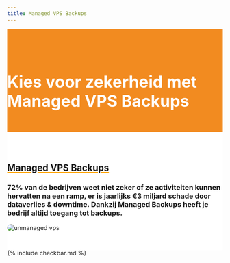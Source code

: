 ```yaml
---
title: Managed VPS Backups
---
```


<div class="jumbotron text-center" style="/* background-color: white !important; */padding: 1.5rem 0rem;margin-bottom: -1.5rem;background-color: #f28b20;border-radius: 0rem;">
<div class="container"> 
    <div class="container-fluid text-center" style="padding: 1.2rem 0rem;color: white;">

<h1 style="display: inline-block;padding-top: .3125rem;padding-bottom: .3125rem;margin-right: 1rem;font-size: 2.35rem;">
<i class="fal fa-cloud" style="color: white;/* font-size: 20px; */"></i> Kies voor zekerheid met Managed VPS Backups
</h1>
</div>
</div>
</div>



<div class="jumbotron text-center" style="background-color: white !important;padding: 1.5rem 0rem;margin-bottom: -1rem;">
<div class="container">
<br>
<div style="margin-bottom: 20px;" class="row">
  <div> </div>
    <div style="margin-top: 30px;" class="col-sm-7">
      <h2 style="text-decoration: underline orange;">Managed VPS Backups</h2>
<h3>
72% van de bedrijven weet niet zeker of ze activiteiten kunnen hervatten na een ramp, er is jaarlijks €3 miljard schade door dataverlies &amp; downtime. Dankzij Managed Backups heeft je bedrijf altijd toegang tot backups.

</h3>
  </div>
  <div class="col-sm-5">
<img alt="unmanaged vps" title="unmanaged vps" class="img-fluid" style="border-radius: 25px;" src="https://cdn.lynda.com/course/584487/584487-637286213093071747-16x9.jpg">
  </div>
</div>
</div>
</div>


{% include checkbar.md %}